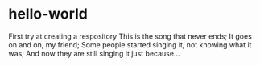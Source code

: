 # hello-world
First try at creating a respository
This is the song that never ends;
It goes on and on, my friend;
Some people started singing it, not knowing what it was;
And now they are still singing it just because...
